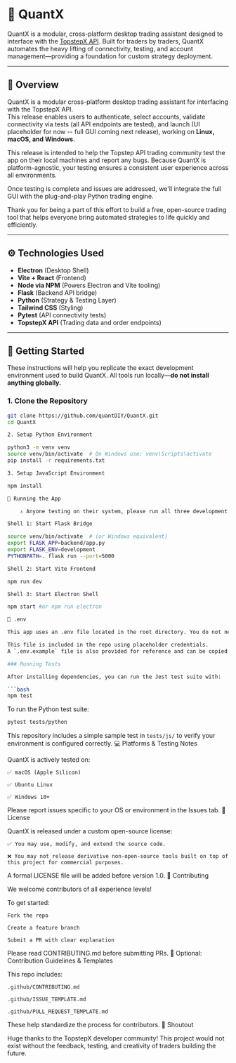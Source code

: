 # 🚀 QuantX

QuantX is a modular, cross-platform desktop trading assistant designed to interface with the [TopstepX API](https://gateway.docs.projectx.com/docs/intro/). Built for traders by traders, QuantX automates the heavy lifting of connectivity, testing, and account management—providing a foundation for custom strategy deployment.

---

## 📘 Overview

QuantX is a modular cross-platform desktop trading assistant for interfacing with the TopstepX API.  
This release enables users to authenticate, select accounts, validate connectivity via tests (all API endpoints are tested), and launch (UI placeholder for now -- full GUI coming next release), working on **Linux, macOS, and Windows**.

This release is intended to help the Topstep API trading community test the app on their local machines and report any bugs. Because QuantX is platform-agnostic, your testing ensures a consistent user experience across all environments.

Once testing is complete and issues are addressed, we'll integrate the full GUI with the plug-and-play Python trading engine.

Thank you for being a part of this effort to build a free, open-source trading tool that helps everyone bring automated strategies to life quickly and efficiently.

---

## ⚙️ Technologies Used

- **Electron** (Desktop Shell)
- **Vite + React** (Frontend)
- **Node via NPM** (Powers Electron and Vite tooling)
- **Flask** (Backend API bridge)
- **Python** (Strategy & Testing Layer)
- **Tailwind CSS** (Styling)
- **Pytest** (API connectivity tests)
- **TopstepX API** (Trading data and order endpoints)

---

## 🔧 Getting Started

These instructions will help you replicate the exact development environment used to build QuantX. All tools run locally—**do not install anything globally.**

### 1. Clone the Repository

```bash
git clone https://github.com/quantDIY/QuantX.git
cd QuantX

2. Setup Python Environment

python3 -m venv venv
source venv/bin/activate  # On Windows use: venv\Scripts\activate
pip install -r requirements.txt

3. Setup JavaScript Environment

npm install

🧪 Running the App

    ⚠️ Anyone testing on their system, please run all three development shells below in order, or you will encounter errors.

Shell 1: Start Flask Bridge

source venv/bin/activate  # (or Windows equivalent)
export FLASK_APP=backend/app.py
export FLASK_ENV=development
PYTHONPATH=. flask run --port=5000

Shell 2: Start Vite Frontend

npm run dev

Shell 3: Start Electron Shell

npm start #or npm run electron

📂 .env

This app uses an .env file located in the root directory. You do not need to create or modify this file manually. The app handles .env updates dynamically through the onboarding UI.

This file is included in the repo using placeholder credentials.
A `.env.example` file is also provided for reference and can be copied to `.env` when setting up the project locally.

### Running Tests

After installing dependencies, you can run the Jest test suite with:

```bash
npm test
```

To run the Python test suite:

```bash
pytest tests/python
```

This repository includes a simple sample test in `tests/js/` to verify your environment is configured correctly.
💻 Platforms & Testing Notes

QuantX is actively tested on:

    ✅ macOS (Apple Silicon)

    ✅ Ubuntu Linux

    ✅ Windows 10+

Please report issues specific to your OS or environment in the Issues tab.
🪪 License

QuantX is released under a custom open-source license:

    ✅ You may use, modify, and extend the source code.

    ❌ You may not release derivative non-open-source tools built on top of this project for commercial purposes.

A formal LICENSE file will be added before version 1.0.
🤝 Contributing

We welcome contributors of all experience levels!

To get started:

    Fork the repo

    Create a feature branch

    Submit a PR with clear explanation

Please read CONTRIBUTING.md before submitting PRs.
🧪 Optional: Contribution Guidelines & Templates

This repo includes:

    .github/CONTRIBUTING.md

    .github/ISSUE_TEMPLATE.md

    .github/PULL_REQUEST_TEMPLATE.md

These help standardize the process for contributors.
🌟 Shoutout

Huge thanks to the TopstepX developer community! This project would not exist without the feedback, testing, and creativity of traders building the future.
